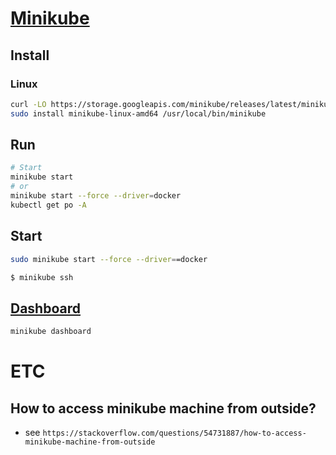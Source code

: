 
# [Minikube](https://minikube.sigs.k8s.io/docs/)

## Install
### Linux
```bash
curl -LO https://storage.googleapis.com/minikube/releases/latest/minikube-linux-amd64
sudo install minikube-linux-amd64 /usr/local/bin/minikube
```

## Run
```bash
# Start
minikube start
# or
minikube start --force --driver=docker
kubectl get po -A
```

## Start
```bash
sudo minikube start --force --driver==docker
```

```bash
$ minikube ssh
```

## [Dashboard](https://minikube.sigs.k8s.io/docs/handbook/dashboard/)
```bash
minikube dashboard
```

# ETC
## How to access minikube machine from outside?
* see `https://stackoverflow.com/questions/54731887/how-to-access-minikube-machine-from-outside`